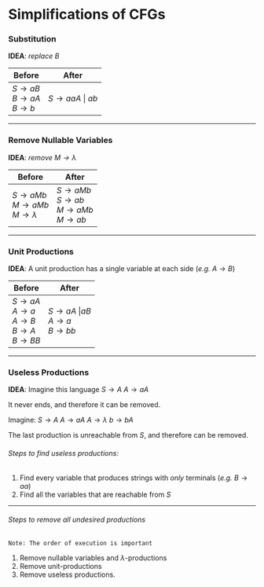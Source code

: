 # Simplifications of CFGs
### Substitution
**IDEA**: *replace $B$*

| **Before** | **After** |
|---|---|
| $S \rightarrow aB$ <br> $B \rightarrow aA$ <br > $B \rightarrow b$ | $S \rightarrow aaA\ \vert \ ab$ |

---
### Remove Nullable Variables
**IDEA**: *remove $M \rightarrow \lambda$*

| **Before** | **After** |
|---|---|
| $S \rightarrow aMb$ <br> $M \rightarrow aMb$ <br > $M \rightarrow \lambda$ | $S \rightarrow aMb$<br>$S \rightarrow ab$<br>$M \rightarrow aMb$<br>$M \rightarrow ab$  |


---
### Unit Productions
**IDEA**: A unit production has a single variable at each side (*e.g.* $A \rightarrow B$)

| **Before** | **After** |
|---|---|
| $S \rightarrow aA$<br>$A \rightarrow a$<br>$A \rightarrow B$<br>$B \rightarrow A$<br>$B \rightarrow BB$  | $S \rightarrow aA\ \vert aB$<br>$A \rightarrow a$<br>$B \rightarrow bb$|

---
### Useless Productions
**IDEA**: Imagine this language
$S \rightarrow A$
$A \rightarrow aA$

It never ends, and therefore it can be removed.

Imagine:
$S \rightarrow A$
$A \rightarrow aA$
$A \rightarrow \lambda$
$b \rightarrow bA$

The last production is unreachable from $S$, and therefore can be removed.

###### Steps to find useless productions:
1. Find every variable that produces strings with *only* terminals (*e.g.* $B \rightarrow aa$)
2. Find all the variables that are reachable from $S$

---
###### Steps to remove all undesired productions
`Note: The order of execution is important`
1. Remove nullable variables and $\lambda$-productions
2. Remove unit-productions
3. Remove useless productions.